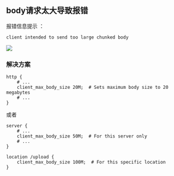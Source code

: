 ## body请求太大导致报错

报错信息提示 ：

```
client intended to send too large chunked body
```

![](https://syske-pic-bed.oss-cn-hangzhou.aliyuncs.com/imgs/6f79ce02-af49-4f0e-94c3-8c7b09680743.jpg)
### 解决方案

```
http {
    # ...
    client_max_body_size 20M;  # Sets maximum body size to 20 megabytes
    # ...
}
```
或者

```
server {
    # ...
    client_max_body_size 50M;  # For this server only
    # ...
}

location /upload {
    client_max_body_size 100M;  # For this specific location
}
```